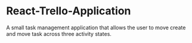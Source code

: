 # React-Trello-Application
A small task management application that allows the user to move create and move task across three activity states.
